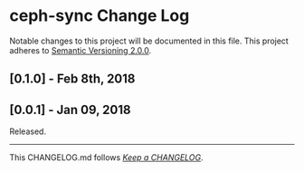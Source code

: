 #   ceph-sync Change Log

Notable changes to this project will be documented in this file. This project adheres to [Semantic Versioning 2.0.0](http://semver.org/).

##	[0.1.0] - Feb 8th, 2018


##	[0.0.1] - Jan 09, 2018

Released.

---
This CHANGELOG.md follows [*Keep a CHANGELOG*](http://keepachangelog.com/).
